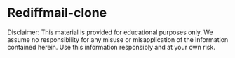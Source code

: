 # Rediffmail-clone

Disclaimer: This material is provided for educational purposes only. We assume no responsibility for any misuse or misapplication of the information contained herein. Use this information responsibly and at your own risk.
